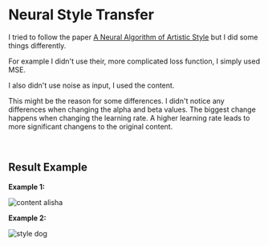 # Neural Style Transfer

I tried to follow the paper [A Neural Algorithm of Artistic Style](https://arxiv.org/pdf/1508.06576v2.pdf) but I did some things differently. 

For example I didn't use their, more complicated loss function, I simply used MSE.

I also didn't use noise as input, I used the content.

This might be the reason for some differences. I didn't notice any differences when changing the alpha and beta values. The biggest change happens when changing the learning rate. A higher learning rate leads to more significant changens to the original content.

<br>

## Result Example
**Example 1:**

![content alisha](https://github.com/wilhelmberghammer/MachineLearning/blob/main/Neural_Style_Transfer/readme_results/result_1.png)

**Example 2:**

![style dog](https://github.com/wilhelmberghammer/MachineLearning/blob/main/Neural_Style_Transfer/readme_results/result_2.png)
